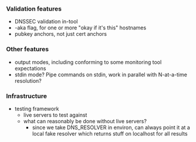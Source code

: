 ### Validation features

* DNSSEC validation in-tool
* -aka flag, for one or more "okay if it's this" hostnames
* pubkey anchors, not just cert anchors

### Other features

* output modes, including conforming to some monitoring tool expectations
* stdin mode?  Pipe commands on stdin, work in parallel with N-at-a-time resolution?

### Infrastructure

* testing framework
  + live servers to test against
  + what can reasonably be done without live servers?
    - since we take DNS_RESOLVER in environ, can always point it at a local
      fake resolver which returns stuff on localhost for all results
